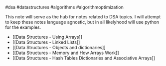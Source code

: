 #dsa #datastructures #algorithms #algorithmoptimization 

This note will serve as the hub for notes related to DSA topics. I will attempt to keep these notes language agnostic, but in all likelyhood will use python for the examples.

- [[Data Structures - Using Arrays]]
- [[Data Structures - Linked Lists]]
- [[Data Structures - Objects and dictionaries]]
- [[Data Structures - Memory and How Arrays Work]]
- [[Data Structures - Hash Tables Dictionaries and Associative Arrays]]